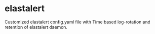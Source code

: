 # elastalert

Customized elastalert config.yaml file with Time based log-rotation and retention of elastalert daemon.
